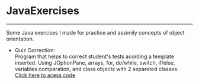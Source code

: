 # JavaExercises

<hr>
 
Some Java exercises I made for practice and assimily concepts of object orientation.

- Quiz Correction: <br>
 Program that helps to correct student's tests acording a template inserted. Using JOptionPane, arrays, for, do/while, switch, if/else, variables comparation, and class objects with 2 separeted classes. <br>
 <a href="https://github.com/luizottavioc/JavaExercises/tree/main/QuizCorrection/src/aplicacao"> Click here to acess code </a>

